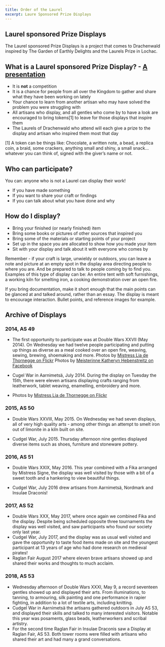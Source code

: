 ```yaml
---
title: Order of the Laurel
excerpt: Laure Sponsored Prize Displays
---
```


## Laurel sponsored Prize Displays

The Laurel sponsored Prize Displays is a project that comes to Drachenwald inspired by The Garden of Earthly Delights and the Laurels Prize in Lochac.

## What is a Laurel sponsored Prize Display? - [A presentation](https://docs.google.com/presentation/d/1eYwD_I3MiaJRlcUxzlecS-RINJPHfP0mJwmtJr1Ep6U/pub?start=false&loop=false&delayms=3000&slide=id.p)

* It is __not__ a competition
* It is a chance for people from all over the Kingdom to gather and share what they have been working on lately
* Your chance to learn from another artisan who may have solved the problem you were struggling with
* All artisans who display, and all gentles who come by to have a look are encouraged to bring tokens[1] to leave for those displays that inspire them
* The Laurels of Drachenwald who attend will each give a prize to the display and artisan who inspired them most that day

[1] A token can be things like: Chocolate, a written note, a bead, a replica coin, a braid, some crackers, anything small and shiny, a small snack… whatever you can think of, signed with the giver’s name or not.

## Who can participate?
You can: anyone who is not a Laurel can display their work!

* If you have made something
* If you want to share your craft or findings
* If you can talk about what you have done and why

## How do I display?
* Bring your finished (or nearly finished) item
* Bring some books or pictures of other sources that inspired you
* Bring some of the materials or starting points of your project
* Set up in the space you are allocated to show how you made your item
* Sit with your display and talk about it with everyone who comes by

Remember - if your craft is large, unwieldy or outdoors, you can leave a note and picture at an empty spot in the display area directing people to where you are. And be prepared to talk to people coming by to find you. Examples of this type of display can be: An entire tent with soft furnishings, a working kiln for smelting iron, a cooking demonstration over an open fire.

If you bring documentation, make it short enough that the main points can be glanced at and talked around, rather than an essay. The display is meant to encourage interaction. Bullet points, and reference images for example.


## Archive of Displays

### 2014, AS 49
* The first opportunity to participate was at Double Wars XXVII (May 2014). On Wednesday we had twelve people participating and putting up things as diverse as a meal cooked over an open fire, weaving, sewing, brewing, shoemaking and more.
 Photos by [Mistress Lia de Thornegge on Flickr](https://www.flickr.com/photos/liabucket/collections/72157645978982225/) 
Photos by [Meisterinne Katheryn Hebenstreitz on Facebook](https://www.facebook.com/annika.madejska/media_set?set=a.10152198031394296.1073741840.645649295&type=3)

* Cugel War in Aarnimetsä, July 2014. During the display on Tuesday the 15th, there were eleven artisans displaying crafts ranging from leatherwork, tablet weaving, enamelling, embroidery and more.
 * Photos by [Mistress Lia de Thornegge on Flickr](https://www.flickr.com/photos/liabucket/collections/72157645978982225/)

 ### 2015, AS 50
* Double Wars XXVIII, May 2015. On Wednesday we had seven displays, all of very high quality arts - among other things an attempt to smelt iron out of limonite in a kiln built on site.

* Cudgel War, July 2015. Thursday afternoon nine gentles displayed diverse items such as shoes, furniture and stoneware pottery.

### 2016, AS 51 
* Double Wars XXIX, May 2016. This year combined with a Fika arranged by Mistress Signe, the display was well visited by those with a bit of a sweet tooth and a hankering to view beautiful things.

* Cudgel War, July 2016 drew artisans from Aarnimetsä, Nordmark and Insulae Draconis! 

### 2017, AS 52
* Double Wars XXX, May 2017, where once again we combined Fika and the display. Despite being scheduled opposite three tournaments the display was well visited, and saw participants who found our society only last year.
* Cudgel War, July 2017, and the display was as usual well visited and gave the opportunity to taste food items made on site and the youngest participant at 13 years of age who had done research on medieval pirates!
 * Raglan Fair August 2017 where eleven brave artisans showed up and shared their works and thoughts to much acclaim.

### 2018, AS 53
*  Wednesday afternoon of Double Wars XXXI, May 9, a record seventeen gentles showed up and displayed their arts. From illuminations, to tanning, to armouring, silk painting and one performance in rapier fighting, in addition to a lot of textile arts, including knitting.
* Cudgel War in Aarnimetsä the artisans gathered outdoors in July AS 53, and displayed their skills and talked to many interested visitors. Notable this year was posaments, glass beads, leatherworkers and scribal artistry.
* For the second time Raglan Fair in Insulae Draconis saw a Display at Raglan Fair, AS 53. Both tower rooms were filled with artisans who shared their art and had many a grand conversations.
